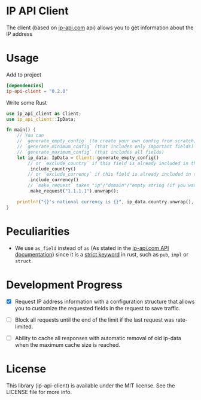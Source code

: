 # IP API Client

The client (based on [ip-api.com](https://ip-api.com/) api) allows you to get information about the IP address

# Usage

Add to project

```toml
[dependencies]
ip-api-client = "0.2.0"
```

Write some Rust

```rust
use ip_api_client as Client;
use ip_api_client::IpData;

fn main() {
    // You can
    // `generate_empty_config` (to create your own config from scratch)
    // `generate_minimum_config` (that includes only important fields)
    // `generate_maximum_config` (that includes all fields)
    let ip_data: IpData = Client::generate_empty_config()
        // or `exclude_country` if this field is already included in the generated config
        .include_country()
        // or `exclude_currency` if this field is already included in the generated config
        .include_currency()
        // `make_request` takes "ip"/"domain"/"empty string (if you want to request your ip)"
        .make_request("1.1.1.1").unwrap();

    println!("{}'s national currency is {}", ip_data.country.unwrap(), ip_data.currency.unwrap());
}
```

# Peculiarities

- We use `as_field` instead of `as`
  (As stated in the [ip-api.com API documentation](https://ip-api.com/docs/api:json#as))
  since it is a [strict keyword](https://doc.rust-lang.org/reference/keywords.html#strict-keywords) in rust,
  such as `pub`, `impl` or `struct`.

# Development Progress

- [x] Request IP address information with a configuration structure that allows you to customize the requested fields in the request to save traffic.
- [ ] Block all requests until the end of the limit if the last request was rate-limited.
- [ ] Ability to cache all responses with automatic removal of old ip-data when the maximum cache size is reached.


# License

This library (ip-api-client) is available under the MIT license. See the LICENSE file for more info.
